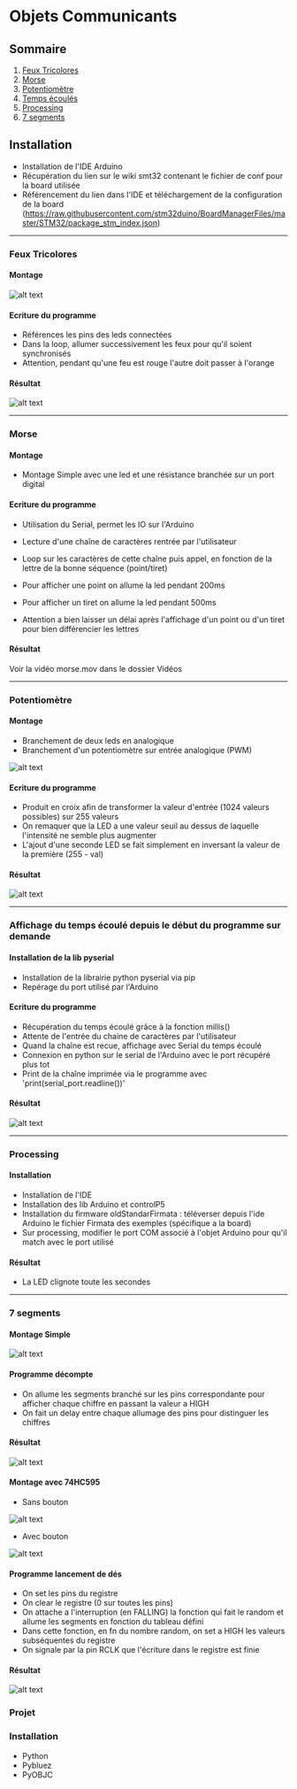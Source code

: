 # Objets Communicants

## Sommaire

1. [Feux Tricolores](#feux-tricolores)
2. [Morse](#morse)
3. [Potentiomètre](#potentiomètre)
4. [Temps écoulés](#affichage-du-temps-écoulé-depuis-le-début-du-programme-sur-demande)
5. [Processing](#processing)
6. [7 segments](#7-segments)

## Installation

* Installation de l'IDE Arduino
* Récupération du lien sur le wiki smt32 contenant le fichier de conf pour la board utilisée
* Référencement du lien dans l'IDE et téléchargement de la configuration de la board
 (https://raw.githubusercontent.com/stm32duino/BoardManagerFiles/master/STM32/package_stm_index.json)

--- 

### Feux Tricolores

#### Montage

![alt text](./Images/montage_feux.jpeg "Montage Feux Tricolores")

#### Ecriture du programme

* Références les pins des leds connectées
* Dans la loop, allumer successivement les feux pour qu'il soient synchronisés
* Attention, pendant qu'une feu est rouge l'autre doit passer à l'orange

#### Résultat

![alt text](./Images/gif_feux.gif "2 Feux tricolors qui fonctionnent ensembles")

---

### Morse

#### Montage

* Montage Simple avec une led et une résistance branchée sur un port digital

#### Ecriture du programme

* Utilisation du Serial, permet les IO sur l'Arduino
* Lecture d'une chaîne de caractères rentrée par l'utilisateur
* Loop sur les caractères de cette chaîne puis appel, en fonction de la lettre de la bonne séquence (point/tiret)

* Pour afficher une point on allume la led pendant 200ms
* Pour afficher un tiret on allume la led pendant 500ms
* Attention a bien laisser un délai après l'affichage d'un point ou d'un tiret pour bien différencier les lettres

#### Résultat

Voir la vidéo morse.mov dans le dossier Vidéos

---

### Potentiomètre

#### Montage 

* Branchement de deux leds en analogique
* Branchement d'un potentiomètre sur entrée analogique (PWM)

![alt text](./Images/potentiometre.jpeg "Branchement Potentiomètre") 

#### Ecriture du programme

* Produit en croix afin de transformer la valeur d'entrée (1024 valeurs possibles) sur 255 valeurs
* On remaquer que la LED a une valeur seuil au dessus de laquelle l'intensité ne semble plus augmenter
* L'ajout d'une seconde LED se fait simplement en inversant la valeur de la première (255 - val) 

#### Résultat

![alt text](./Images/gif_potentiometre.gif "Branchement Potentiomètre") 

---

### Affichage du temps écoulé depuis le début du programme sur demande

#### Installation de la lib pyserial

* Installation de la librairie python pyserial via pip
* Repérage du port utilisé par l'Arduino

#### Ecriture du programme 

* Récupération du temps écoulé grâce à la fonction millis()
* Attente de l'entrée du chaine de caractères par l'utilisateur
* Quand la chaîne est recue, affichage avec Serial du temps écoulé
* Connexion en python sur le serial de l'Arduino avec le port récupéré plus tot
* Print de la chaîne imprimée via le programme avec 'print(serial_port.readline())'

#### Résultat

![alt text](./Images/console_python.png "Console python arduino") 

---

### Processing

#### Installation

* Installation de l'IDE
* Installation des lib Arduino et controlP5
* Installation du firmware oldStandarFirmata : téléverser depuis l'ide Arduino le fichier Firmata des exemples (spécifique a la board)
* Sur processing, modifier le port COM associé à l'objet Arduino pour qu'il match avec le port utilisé

#### Résultat 

* La LED clignote toute les secondes

---

### 7 segments

#### Montage Simple

![alt text](./Images/segments_simple.jpeg "8 segments montage simple")

#### Programme décompte  

* On allume les segments branché sur les pins correspondante pour afficher chaque chiffre en passant la valeur a HIGH
* On fait un delay entre chaque allumage des pins pour distinguer les chiffres

#### Résultat

![alt text](./Images/decompte.gif "7 segments décompte")

#### Montage avec 74HC595

* Sans bouton

![alt text](./Images/segments_registre_sans_bouton.jpeg "7 segments registre sans bouton")

* Avec bouton

![alt text](./Images/segments_registre_bouton.jpeg "7 segement registre bouton")

#### Programme lancement de dés

* On set les pins du registre
* On clear le registre (0 sur toutes les pins)
* On attache a l'interruption (en FALLING) la fonction qui fait le random et allume les segments en fonction du tableau défini
* Dans cette fonction, en fn du nombre random, on set a HIGH les valeurs subséquentes du registre  
* On signale par la pin RCLK que l'écriture dans le registre est finie

#### Résultat

![alt text](./Images/lancement_des.gif "Lancement d'un dé")

### Projet

### Installation

* Python
* Pybluez
* PyOBJC